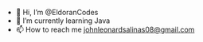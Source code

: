 - 👋 Hi, I’m @EldoranCodes
- 🌱 I’m currently learning Java
- 📫 How to reach me johnleonardsalinas08@gmail.com


<!---
EldoranCodes/EldoranCodes is a ✨ special ✨ repository because its `README.md` (this file) appears on your GitHub profile.
You can click the Preview link to take a look at your changes.
--->
